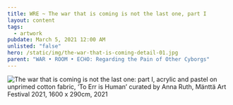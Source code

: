 ```yaml
---
title: WRE ~ The war that is coming is not the last one, part I
layout: content
tags:
  - artwork
pubdate: March 5, 2021 12:00 AM
unlisted: "false"
hero: /static/img/the-war-that-is-coming-detail-01.jpg
parent: "WAR • ROOM • ECHO: Regarding the Pain of Other Cyborgs"
---
```

![](/static/img/the-war-that-is-coming-is-not-the-last-one-part-1-lores.jpg "The war that is coming is not the last one: part I, acrylic and pastel on unprimed cotton fabric, ‘To Err is Human’ curated by Anna Ruth, Mänttä Art Festival 2021, 1600 x 290cm, 2021")